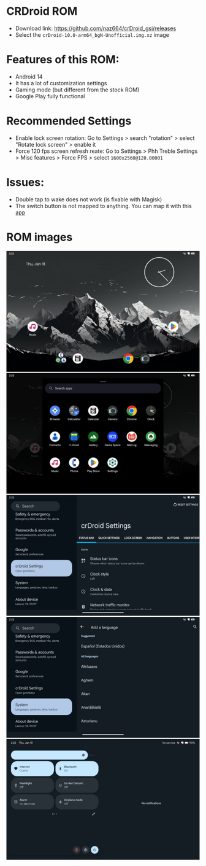 # CRDroid ROM

* Download link: https://github.com/naz664/crDroid_gsi/releases
* Select the `crDroid-10.0-arm64_bgN-Unofficial.img.xz` image

# Features of this ROM: 
* Android 14
* It has a lot of customization settings
* Gaming mode (but different from the stock ROM)
* Google Play fully functional

# Recommended Settings
* Enable lock screen rotation: Go to Settings > search "rotation" > select "Rotate lock screen" > enable it
* Force 120 fps screen refresh reate: Go to Settings > Phh Treble Settings > Misc features > Force FPS > select `1600x2560@120.00001`

# Issues: 
* Double tap to wake does not work (is fixable with Magisk)
* The switch button is not mapped to anything. You can map it with this [app](https://play.google.com/store/apps/details?id=io.github.sds100.keymapper&hl=es&gl=US)

# ROM images
![](/images/cdroid/1.jpg)
![](/images/cdroid/2.jpg)
![](/images/cdroid/3.jpg)
![](/images/cdroid/4.jpg)
![](/images/cdroid/5.jpg)
